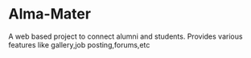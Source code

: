 # Alma-Mater
 A web based project to connect alumni and students. Provides various features like gallery,job posting,forums,etc

